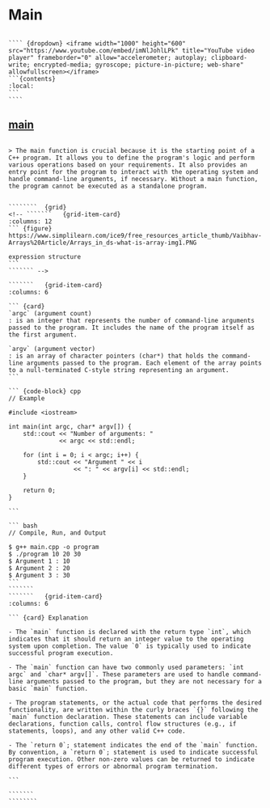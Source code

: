 # Main


`````````` {div} full-width

```` {dropdown} <iframe width="1000" height="600" src="https://www.youtube.com/embed/imNlJohlLPk" title="YouTube video player" frameborder="0" allow="accelerometer; autoplay; clipboard-write; encrypted-media; gyroscope; picture-in-picture; web-share" allowfullscreen></iframe>
```{contents}
:local:
```
````

``````````

## [main](https://en.cppreference.com/w/cpp/language/main_function)

`````````` {div} full-width

> The main function is crucial because it is the starting point of a C++ program. It allows you to define the program's logic and perform various operations based on your requirements. It also provides an entry point for the program to interact with the operating system and handle command-line arguments, if necessary. Without a main function, the program cannot be executed as a standalone program.


````````  {grid}
<!-- ```````   {grid-item-card}
:columns: 12
``` {figure} https://www.simplilearn.com/ice9/free_resources_article_thumb/Vaibhav-Arrays%20Article/Arrays_in_ds-what-is-array-img1.PNG

expression structure
```
``````` -->

```````   {grid-item-card}
:columns: 6

``` {card} 
`argc` (argument count) 
: is an integer that represents the number of command-line arguments passed to the program. It includes the name of the program itself as the first argument.

`argv` (argument vector) 
: is an array of character pointers (char*) that holds the command-line arguments passed to the program. Each element of the array points to a null-terminated C-style string representing an argument.
```

``` {code-block} cpp
// Example

#include <iostream>

int main(int argc, char* argv[]) {
    std::cout << "Number of arguments: " 
              << argc << std::endl;

    for (int i = 0; i < argc; i++) {
        std::cout << "Argument " << i 
                  << ": " << argv[i] << std::endl;
    }

    return 0;
}

```

``` bash
// Compile, Run, and Output

$ g++ main.cpp -o program
$ ./program 10 20 30
$ Argument 1 : 10
$ Argument 2 : 20
$ Argument 3 : 30
```
```````
```````   {grid-item-card}
:columns: 6

``` {card} Explanation

- The `main` function is declared with the return type `int`, which indicates that it should return an integer value to the operating system upon completion. The value `0` is typically used to indicate successful program execution.

- The `main` function can have two commonly used parameters: `int argc` and `char* argv[]`. These parameters are used to handle command-line arguments passed to the program, but they are not necessary for a basic `main` function.

- The program statements, or the actual code that performs the desired functionality, are written within the curly braces `{}` following the `main` function declaration. These statements can include variable declarations, function calls, control flow structures (e.g., if statements, loops), and any other valid C++ code.

- The `return 0`; statement indicates the end of the `main` function. By convention, a `return 0`; statement is used to indicate successful program execution. Other non-zero values can be returned to indicate different types of errors or abnormal program termination.

```

```````
````````


``````````